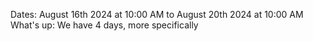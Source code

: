 Dates: August 16th 2024 at 10:00 AM to August 20th 2024 at 10:00 AM
What's up: We have 4 days, more specifically 